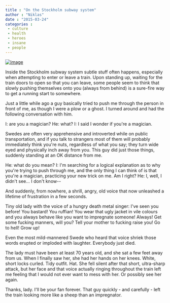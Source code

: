```yaml
---
title : "On the Stockholm subway system"
author : "Niklas"
date : "2015-03-24"
categories : 
 - culture
 - health
 - heroes
 - insane
 - people
---
```


[![image](https://niklasblog.com/wp-content/wpid-img_20150125_145522.jpg "IMG_20150125_145522.jpg")](https://niklasblog.com/wp-content/wpid-img_20150125_1455221.jpg)

Inside the Stockholm subway system subtle stuff often happens, especially when attempting to enter or leave a train. Upon standing up, waiting for the train doors to open so that you can leave, some people seem to think that slowly pushing themselves onto you (always from behind) is a sure-fire way to get a running start to somewhere.

Just a little while ago a guy basically tried to push me through the person in front of me, as though I were a plow or a ghost. I turned around and had the following conversation with him.

I: are you a magician? He: what? I: I said I wonder if you're a magician.

Swedes are often very apprehensive and introverted while on public transportation, and if you talk to strangers most of them will probably immediately think you're nuts, regardless of what you say; they turn wide eyed and physically inch away from you. This guy did just those things, suddenly standing at an OK distance from me.

He: what do you mean? I: I'm searching for a logical explanation as to why you're trying to push through me, and the only thing I can think of is that you're a magician, practicing your new trick on me. Am I right? He: I, well, I didn't see... I don't know--

And suddenly, from nowhere, a shrill, angry, old voice that now unleashed a lifetime of frustration in a few seconds.

Tiny old lady with the voice of a hungry death metal singer: I've seen you before! You bastard! You ruffian! You wear that ugly jacket in vile colours and you always behave like you want to impregnate someone! Always! Get some fucking manners, will you? Tell your mother to fucking raise you! Go to hell! Grow up!

Even the most mild-mannered Swede who heard that voice shriek those words erupted or imploded with laughter. Everybody just died.

The lady must have been at least 70 years old, and she sat a few feet away from us. When I finally saw her, she had her hands on her knees. White, short locks curled. Tidy outfit. Hat. She fell silent after that short, ultra-sharp attack, but her face and that voice actually ringing throughout the train left me feeling that I would not ever want to mess with her. Or possibly see her again.

Thanks, lady. I'll be your fan forever. That guy quickly - and carefully - left the train looking more like a sheep than an impregnator.
